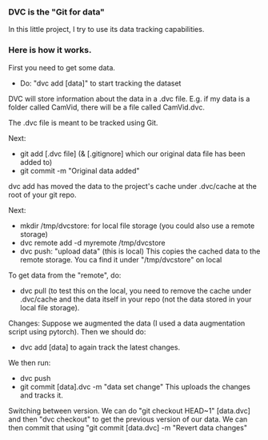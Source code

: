 ### DVC is the "Git for data"


In this little project, I try to use its data tracking capabilities. 


### Here is how it works.

First you need to get some data. 

* Do: "dvc add [data]" to start tracking the dataset

DVC will store information about the data in a .dvc file. 
E.g. if my data is a folder called CamVid, there will be a file called CamVid.dvc.

The .dvc file is meant to be tracked using Git.


Next:
* git add [.dvc file] (& [.gitignore] which our original data file has been added to)
* git commit -m "Original data added"

dvc add has moved the data to the project's cache under .dvc/cache at the root of your git repo. 


Next:
* mkdir /tmp/dvcstore: for local file storage (you could also use a remote storage)
* dvc remote add -d myremote /tmp/dvcstore
* dvc push: "upload data" (this is local) This copies the cached data to the remote storage. You ca find it under "/tmp/dvcstore" on local


To get data from the "remote", do:
* dvc pull
(to test this on the local, you need to remove the cache under .dvc/cache and the data itself in your repo (not the data stored in your local file storage). 


Changes: 
Suppose we augmented the data (I used a data augmentation script using pytorch). Then we should do:
* dvc add [data] to again track the latest changes.

We then run:
* dvc push 
* git commit [data].dvc -m "data set change"
This uploads the changes and tracks it. 


Switching between version.
We can do "git checkout HEAD~1" [data.dvc] and then "dvc checkout" to get the previous version of our data.
We can then commit that using "git commit [data.dvc] -m "Revert data changes"




